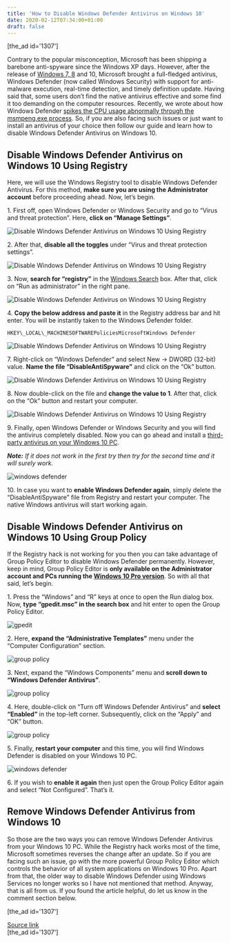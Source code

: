 ```yaml
---
title: 'How to Disable Windows Defender Antivirus on Windows 10'
date: 2020-02-12T07:34:00+01:00
draft: false
---
```


\[the\_ad id='1307'\]  
  

  

Contrary to the popular misconception, Microsoft has been shipping a barebone anti-spyware since the Windows XP days. However, after the release of [Windows 7, 8](https://beebom.com/windows-8-vs-windows-7/) and 10, Microsoft brought a full-fledged antivirus, Windows Defender (now called Windows Security) with support for anti-malware execution, real-time detection, and timely definition update. Having said that, some users don’t find the native antivirus effective and some find it too demanding on the computer resources. Recently, we wrote about how Windows Defender [spikes the CPU usage abnormally through the msmpeng.exe process](https://beebom.com/how-disable-msmpeng-exe-reduce-high-cpu-usage/). So, if you are also facing such issues or just want to install an antivirus of your choice then follow our guide and learn how to disable Windows Defender Antivirus on Windows 10.  

Disable Windows Defender Antivirus on Windows 10 Using Registry
---------------------------------------------------------------

  

Here, we will use the Windows Registry tool to disable Windows Defender Antivirus. For this method, **make sure you are using the Administrator account** before proceeding ahead. Now, let’s begin.  

1\. First off, open Windows Defender or Windows Security and go to “Virus and threat protection”. Here, **click on “Manage Settings”**.  

![Disable Windows Defender Antivirus on Windows 10 Using Registry](https://beebom.com/wp-content/uploads/2020/02/4-disable-msmpeng.exe-amd-reduce-high-cpu-usage-1.jpg)

2\. After that, **disable all the toggles** under “Virus and threat protection settings”.  

![Disable Windows Defender Antivirus on Windows 10 Using Registry](https://beebom.com/wp-content/uploads/2020/02/3-disable-msmpeng.exe-amd-reduce-high-cpu-usage-1.jpg)

3\. Now, **search for “registry”** in the [Windows Search](https://beebom.com/search-tips-tricks-windows-10/) box. After that, click on “Run as administrator” in the right pane.  

![Disable Windows Defender Antivirus on Windows 10 Using Registry](https://beebom.com/wp-content/uploads/2020/02/5-disable-msmpeng.exe-amd-reduce-high-cpu-usage-1.jpg)

4\. **Copy the below address and paste it** in the Registry address bar and hit enter. You will be instantly taken to the Windows Defender folder.

  
  

  
```
HKEY\_LOCAL\_MACHINESOFTWAREPoliciesMicrosoftWindows Defender
```  

![Disable Windows Defender Antivirus on Windows 10 Using Registry](https://beebom.com/wp-content/uploads/2020/02/9-disable-msmpeng.exe-amd-reduce-high-cpu-usage-1.jpg)

7\. Right-click on “Windows Defender” and select New -> DWORD (32-bit) value. **Name the file “DisableAntiSpyware”** and click on the “Ok” button.  

![Disable Windows Defender Antivirus on Windows 10 Using Registry](https://beebom.com/wp-content/uploads/2020/02/6-disable-msmpeng.exe-amd-reduce-high-cpu-usage-1.jpg)

8\. Now double-click on the file and **change the value to 1**. After that, click on the “Ok” button and restart your computer.  

![Disable Windows Defender Antivirus on Windows 10 Using Registry](https://beebom.com/wp-content/uploads/2020/02/10-disable-msmpeng.exe-amd-reduce-high-cpu-usage-1.jpg)

9\. Finally, open Windows Defender or Windows Security and you will find the antivirus completely disabled. Now you can go ahead and install a [third-party antivirus on your Windows 10 PC](https://beebom.com/best-antivirus-for-windows-10/).  

_**Note:** If it does not work in the first try then try for the second time and it will surely work._  

![windows defender](https://beebom.com/wp-content/uploads/2020/02/Annotation-2020-02-11-125112.jpg)

10\. In case you want to **enable Windows Defender again**, simply delete the “DisableAntiSpyware” file from Registry and restart your computer. The native Windows antivirus will start working again.

  
  

  

Disable Windows Defender Antivirus on Windows 10 Using Group Policy
-------------------------------------------------------------------

  

If the Registry hack is not working for you then you can take advantage of Group Policy Editor to disable Windows Defender permanently. However, keep in mind, Group Policy Editor is **only available on the Administrator account and PCs running the [Windows 10 Pro version](https://beebom.com/windows-10-home-vs-pro-guide/)**. So with all that said, let’s begin.  

1\. Press the “Windows” and “R” keys at once to open the Run dialog box. Now, **type “gpedit.msc” in the search box** and hit enter to open the Group Policy Editor.  

![gpedit](https://beebom.com/wp-content/uploads/2020/02/Annotation-2020-02-11-124032.jpg)

2\. Here, **expand the “Administrative Templates”** menu under the “Computer Configuration” section.  

![group policy](https://beebom.com/wp-content/uploads/2020/02/Screenshot-2020-02-11-at-12.09.10.jpeg)

3\. Next, expand the “Windows Components” menu and **scroll down to “Windows Defender Antivirus”**.  

![group policy](https://beebom.com/wp-content/uploads/2020/02/Screenshot-2020-02-11-at-12.09.36.jpeg)

4\. Here, double-click on “Turn off Windows Defender Antivirus” and **select “Enabled”** in the top-left corner. Subsequently, click on the “Apply” and “OK” button.  

![group policy](https://beebom.com/wp-content/uploads/2020/02/Screenshot-2020-02-11-at-12.09.57.jpeg)

  
  

  

5\. Finally, **restart your computer** and this time, you will find Windows Defender is disabled on your Windows 10 PC.  

![windows defender](https://beebom.com/wp-content/uploads/2020/02/Annotation-2020-02-11-125112.jpg)

6\. If you wish to **enable it again** then just open the Group Policy Editor again and select “Not Configured”. That’s it.  

Remove Windows Defender Antivirus from Windows 10
-------------------------------------------------

  

So those are the two ways you can remove Windows Defender Antivirus from your Windows 10 PC. While the Registry hack works most of the time, Microsoft sometimes reverses the change after an update. So if you are facing such an issue, go with the more powerful Group Policy Editor which controls the behavior of all system applications on Windows 10 Pro. Apart from that, the older way to disable Windows Defender using Windows Services no longer works so I have not mentioned that method. Anyway, that is all from us. If you found the article helpful, do let us know in the comment section below.  

  
  
\[the\_ad id='1307'\]  
  
[Source link](https://beebom.com/disable-windows-defender-antivirus/)  
\[the\_ad id='1307'\]